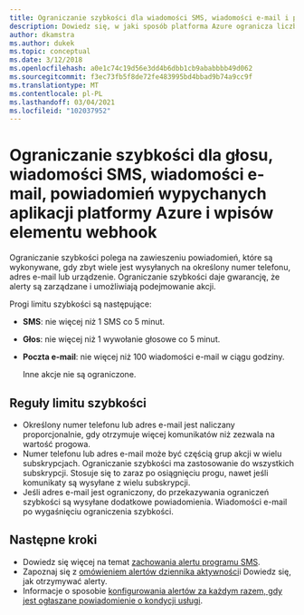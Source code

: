 ```yaml
---
title: Ograniczanie szybkości dla wiadomości SMS, wiadomości e-mail i powiadomień wypychanych
description: Dowiedz się, w jaki sposób platforma Azure ogranicza liczbę powiadomień SMS, poczty e-mail, aplikacji wypychanych lub elementów webhook z grupy akcji.
author: dkamstra
ms.author: dukek
ms.topic: conceptual
ms.date: 3/12/2018
ms.openlocfilehash: a0e1c74c19d56e3dd4b6dbb1cb9ababbbb49d062
ms.sourcegitcommit: f3ec73fb5f8de72fe483995bd4bbad9b74a9cc9f
ms.translationtype: MT
ms.contentlocale: pl-PL
ms.lasthandoff: 03/04/2021
ms.locfileid: "102037952"
---
```

# <a name="rate-limiting-for-voice-sms-emails-azure-app-push-notifications-and-webhook-posts"></a>Ograniczanie szybkości dla głosu, wiadomości SMS, wiadomości e-mail, powiadomień wypychanych aplikacji platformy Azure i wpisów elementu webhook
Ograniczanie szybkości polega na zawieszeniu powiadomień, które są wykonywane, gdy zbyt wiele jest wysyłanych na określony numer telefonu, adres e-mail lub urządzenie. Ograniczanie szybkości daje gwarancję, że alerty są zarządzane i umożliwiają podejmowanie akcji.

Progi limitu szybkości są następujące:

- **SMS**: nie więcej niż 1 SMS co 5 minut.
- **Głos**: nie więcej niż 1 wywołanie głosowe co 5 minut.
- **Poczta e-mail**: nie więcej niż 100 wiadomości e-mail w ciągu godziny.
 
  Inne akcje nie są ograniczone.

## <a name="rate-limit-rules"></a>Reguły limitu szybkości
- Określony numer telefonu lub adres e-mail jest naliczany proporcjonalnie, gdy otrzymuje więcej komunikatów niż zezwala na wartość progowa.
- Numer telefonu lub adres e-mail może być częścią grup akcji w wielu subskrypcjach. Ograniczanie szybkości ma zastosowanie do wszystkich subskrypcji. Stosuje się to zaraz po osiągnięciu progu, nawet jeśli komunikaty są wysyłane z wielu subskrypcji.
- Jeśli adres e-mail jest ograniczony, do przekazywania ograniczeń szybkości są wysyłane dodatkowe powiadomienia. Wiadomości e-mail po wygaśnięciu ograniczenia szybkości.

## <a name="next-steps"></a>Następne kroki ##
* Dowiedz się więcej na temat [zachowania alertu programu SMS](alerts-sms-behavior.md).
* Zapoznaj się z [omówieniem alertów dziennika aktywności](./alerts-overview.md)i Dowiedz się, jak otrzymywać alerty.  
* Informacje o sposobie [konfigurowania alertów za każdym razem, gdy jest ogłaszane powiadomienie o kondycji usługi](../../service-health/alerts-activity-log-service-notifications-portal.md).